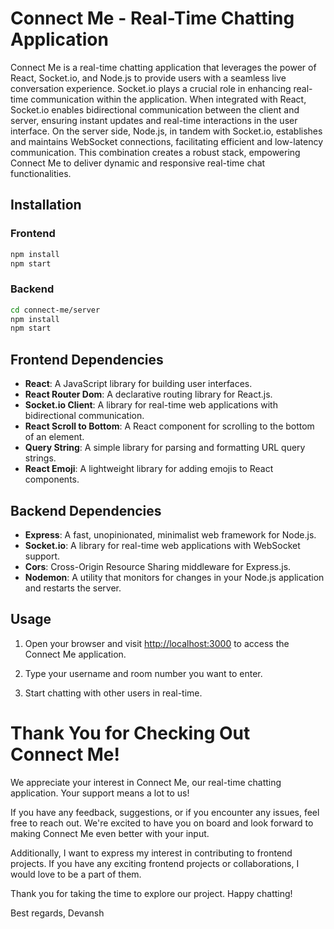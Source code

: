 # Connect Me - Real-Time Chatting Application

Connect Me is a real-time chatting application that leverages the power of React, Socket.io, and Node.js to provide users with a seamless live conversation experience. Socket.io plays a crucial role in enhancing real-time communication within the application. When integrated with React, Socket.io enables bidirectional communication between the client and server, ensuring instant updates and real-time interactions in the user interface. On the server side, Node.js, in tandem with Socket.io, establishes and maintains WebSocket connections, facilitating efficient and low-latency communication. This combination creates a robust stack, empowering Connect Me to deliver dynamic and responsive real-time chat functionalities.

## Installation

### Frontend

```bash
npm install
npm start
```

### Backend

```bash
cd connect-me/server
npm install
npm start
```

## Frontend Dependencies

- **React**: A JavaScript library for building user interfaces.
- **React Router Dom**: A declarative routing library for React.js.
- **Socket.io Client**: A library for real-time web applications with bidirectional communication.
- **React Scroll to Bottom**: A React component for scrolling to the bottom of an element.
- **Query String**: A simple library for parsing and formatting URL query strings.
- **React Emoji**: A lightweight library for adding emojis to React components.

## Backend Dependencies

- **Express**: A fast, unopinionated, minimalist web framework for Node.js.
- **Socket.io**: A library for real-time web applications with WebSocket support.
- **Cors**: Cross-Origin Resource Sharing middleware for Express.js.
- **Nodemon**: A utility that monitors for changes in your Node.js application and restarts the server.

## Usage

1. Open your browser and visit [http://localhost:3000](http://localhost:3000) to access the Connect Me application.

2. Type your username and room number you want to enter.

3. Start chatting with other users in real-time.


# Thank You for Checking Out Connect Me!

We appreciate your interest in Connect Me, our real-time chatting application. Your support means a lot to us!

If you have any feedback, suggestions, or if you encounter any issues, feel free to reach out. We're excited to have you on board and look forward to making Connect Me even better with your input.

Additionally, I want to express my interest in contributing to frontend projects. If you have any exciting frontend projects or collaborations, I would love to be a part of them.

Thank you for taking the time to explore our project. Happy chatting!

Best regards,
Devansh




